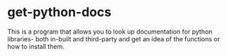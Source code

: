 # get-python-docs
This is a program that allows you to look up documentation for python libraries- both in-built and third-party and get an idea of the functions or how to install them.
